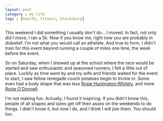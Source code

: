 ```yaml
---
layout: post
category : my-life
tags : [health, fitness, blacksburg]
---
```


This weekend I did something I usually don't do... I moved. In fact, not only
did I move, I ran a 5k. Now if you know me, right now you are probably in
disbelief. I'm not what you would call an athelete. And true to form, I didn't
train for this event beyond running a couple of miles one time, the week before
the event.

So on Saturday, when I showed up at the school where the race would be started
and saw enthusiastic and seasoned runners, I felt a little out of place. Luckily
as time went by and my wife and friends waited for the event to start, I saw
fellow renegade couch potatoes begin to trickle in. Some even had a body shape
that was less [Rosie Huntington-Whitely](http://www.wordsaboutthings.co.uk/wp-content/uploads/2010/06/rosie-huntington-whiteley-transformers.jpg),
and more [Rosie O'Donnell](http://3.bp.blogspot.com/-RY-nwD2NQHs/TukrcaGWpcI/AAAAAAAAAjg/VJHl7Z1Ekr8/s1600/rosie-odonnell.jpg).

I'm not making fun. Actually, I found it inspiring. If you didn't know this,
people of all shapes and sizes get off their asses on the weekends to do things.
I didn't know it, but now I do, and I think I will join them. You should too.